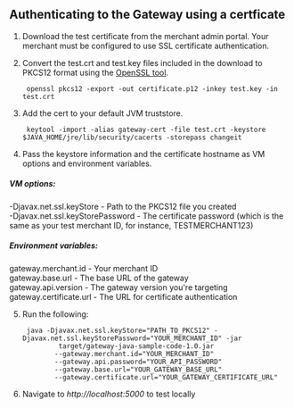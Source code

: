 ## Authenticating to the Gateway using a certficate
1. Download the test certificate from the merchant admin portal. Your merchant must be configured to use SSL certificate authentication.
2. Convert the test.crt and test.key files included in the download to PKCS12 format using the [OpenSSL tool](https://www.openssl.org/source/).

        openssl pkcs12 -export -out certificate.p12 -inkey test.key -in test.crt

3. Add the cert to your default JVM truststore.

        keytool -import -alias gateway-cert -file test.crt -keystore $JAVA_HOME/jre/lib/security/cacerts -storepass changeit

4. Pass the keystore information and the certificate hostname as VM options and environment variables.

##### VM options:
-Djavax.net.ssl.keyStore - Path to the PKCS12 file you created <br>
-Djavax.net.ssl.keyStorePassword - The certificate password (which is the same as your test merchant ID, for instance, TESTMERCHANT123)

##### Environment variables:
gateway.merchant.id - Your merchant ID <br>
gateway.base.url - The base URL of the gateway <br>
gateway.api.version - The gateway version you're targeting <br>
gateway.certificate.url - The URL for certificate authentication

5. Run the following:

        java -Djavax.net.ssl.keyStore="PATH_TO_PKCS12" -Djavax.net.ssl.keyStorePassword="YOUR_MERCHANT_ID" -jar
                target/gateway-java-sample-code-1.0.jar
               --gateway.merchant.id="YOUR_MERCHANT_ID"
               --gateway.api.password="YOUR_API_PASSWORD"
               --gateway.base.url="YOUR_GATEWAY_BASE_URL"
               --gateway.certificate.url="YOUR_GATEWAY_CERTIFICATE_URL"

6. Navigate to *http://localhost:5000* to test locally